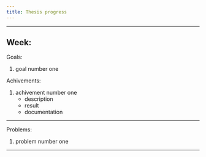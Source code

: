 ```yaml
---
title: Thesis progress
---
```


--- 
Week: 
--- 
Goals:
1. goal number one

Achivements:
1. achivement number one
    - description
    - result
    - documentation

---
Problems:
1. problem number one

---